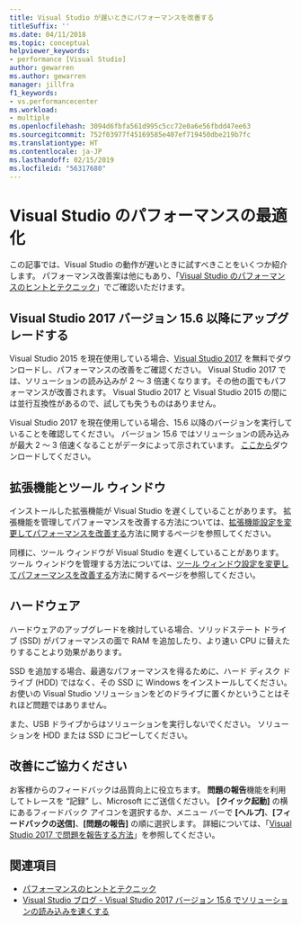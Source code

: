 ```yaml
---
title: Visual Studio が遅いときにパフォーマンスを改善する
titleSuffix: ''
ms.date: 04/11/2018
ms.topic: conceptual
helpviewer_keywords:
- performance [Visual Studio]
author: gewarren
ms.author: gewarren
manager: jillfra
f1_keywords:
- vs.performancecenter
ms.workload:
- multiple
ms.openlocfilehash: 3094d6fbfa561d995c5cc72e0a6e56fbdd47ee63
ms.sourcegitcommit: 752f03977f45169585e407ef719450dbe219b7fc
ms.translationtype: HT
ms.contentlocale: ja-JP
ms.lasthandoff: 02/15/2019
ms.locfileid: "56317680"
---
```

# <a name="optimize-visual-studio-performance"></a>Visual Studio のパフォーマンスの最適化

この記事では、Visual Studio の動作が遅いときに試すべきことをいくつか紹介します。 パフォーマンス改善案は他にもあり、「[Visual Studio のパフォーマンスのヒントとテクニック](../ide/visual-studio-performance-tips-and-tricks.md)」でご確認いただけます。

## <a name="upgrade-to-visual-studio-2017-version-156-or-later"></a>Visual Studio 2017 バージョン 15.6 以降にアップグレードする

Visual Studio 2015 を現在使用している場合、[Visual Studio 2017](https://visualstudio.microsoft.com/downloads/?utm_medium=microsoft&utm_source=docs.microsoft.com&utm_campaign=inline+link&utm_content=download+vs2017) を無料でダウンロードし、パフォーマンスの改善をご確認ください。 Visual Studio 2017 では、ソリューションの読み込みが 2 ～ 3 倍速くなります。その他の面でもパフォーマンスが改善されます。 Visual Studio 2017 と Visual Studio 2015 の間には並行互換性があるので、試しても失うものはありません。

Visual Studio 2017 を現在使用している場合、15.6 以降のバージョンを実行していることを確認してください。 バージョン 15.6 ではソリューションの読み込みが最大 2 ～ 3 倍速くなることがデータによって示されています。 [ここから](https://visualstudio.microsoft.com/downloads/?utm_medium=microsoft&utm_source=docs.microsoft.com&utm_campaign=button+cta&utm_content=download+vs2017)ダウンロードしてください。

## <a name="extensions-and-tool-windows"></a>拡張機能とツール ウィンドウ

インストールした拡張機能が Visual Studio を遅くしていることがあります。 拡張機能を管理してパフォーマンスを改善する方法については、[拡張機能設定を変更してパフォーマンスを改善する](../ide/optimize-visual-studio-startup-time.md#extensions)方法に関するページを参照してください。

同様に、ツール ウィンドウが Visual Studio を遅くしていることがあります。 ツール ウィンドウを管理する方法については、[ツール ウィンドウ設定を変更してパフォーマンスを改善する](../ide/optimize-visual-studio-startup-time.md#tool-windows)方法に関するページを参照してください。

## <a name="hardware"></a>ハードウェア

ハードウェアのアップグレードを検討している場合、ソリッドステート ドライブ (SSD) がパフォーマンスの面で RAM を追加したり、より速い CPU に替えたりすることより効果があります。

SSD を追加する場合、最適なパフォーマンスを得るために、ハード ディスク ドライブ (HDD) ではなく、その SSD に Windows をインストールしてください。 お使いの Visual Studio ソリューションをどのドライブに置くかということはそれほど問題ではありません。

また、USB ドライブからはソリューションを実行しないでください。 ソリューションを HDD または SSD にコピーしてください。

## <a name="help-us-improve"></a>改善にご協力ください

お客様からのフィードバックは品質向上に役立ちます。 **問題の報告**機能を利用してトレースを “記録” し、Microsoft にご送信ください。 **[クイック起動]** の横にあるフィードバック アイコンを選択するか、メニュー バーで **[ヘルプ]**、**[フィードバックの送信]**、**[問題の報告]** の順に選択します。 詳細については、「[Visual Studio 2017 で問題を報告する方法](../ide/how-to-report-a-problem-with-visual-studio-2017.md)」を参照してください。

## <a name="see-also"></a>関連項目

- [パフォーマンスのヒントとテクニック](../ide/visual-studio-performance-tips-and-tricks.md)
- [Visual Studio ブログ - Visual Studio 2017 バージョン 15.6 でソリューションの読み込みを速くする](https://devblogs.microsoft.com/visualstudio/load-solutions-faster-with-visual-studio-2017-version-15-6/)